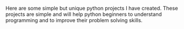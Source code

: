 Here are some simple but unique python projects I have created.
These projects are simple and will help python beginners to understand programming and to improve their problem solving skills.
